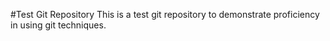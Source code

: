 #Test Git Repository
This is a test git repository to demonstrate proficiency in using git techniques.

